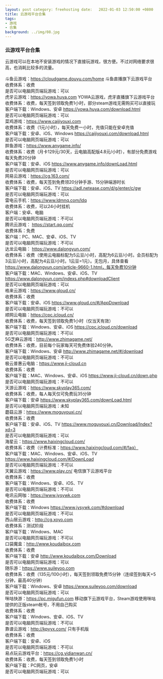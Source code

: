 ```yaml
---
layout: post category: freehosting date:   2022-01-03 12:50:00 +0800
title: 云游戏平台合集
tags:
- 游戏
- 合集
background: ../img/08.jpg
---
```


### 云游戏平台合集

云游戏可以在本地不安装游戏的情况下直接玩游戏，很方便。不过对网络要求很高，也消耗比较多的流量。<br>
<br>
斗鱼云游戏：https://cloudgame.douyu.com/home 斗鱼直播旗下云游戏平台<br>
收费体系：收费<br>
是否可以电脑网页端玩游戏：可以<br>
虎牙云游戏：https://yowa.huya.com YOWA云游戏，虎牙直播旗下云游戏平台<br>
收费体系：收费，每天签到领取免费1小时，部分steam游戏无需购买可以直接玩<br>
客户端下载：Windows、安卓 https://yowa.huya.com/download.html<br>
是否可以电脑网页端玩游戏：可以<br>
菜鸡游戏：https://www.caijiyouxi.com<br>
收费体系：收费（1元/小时），每天免费一小时，充值只能在安卓充值<br>
客户端下载：安卓、iOS、Windows https://caijiyouxi.com/download.html<br>
是否可以电脑网页端玩游戏：可以<br>
胖鱼游戏：https://www.anygame.info/<br>
收费体系：收费（月卡129元/30天，云电脑高配版4.8元/小时），有部分免费游戏每天免费20分钟<br>
客户端下载：安卓、iOS https://www.anygame.info/downLoad.html<br>
是否可以电脑网页端玩游戏：可以<br>
网易云游戏：https://cg.163.com/<br>
收费体系：收费，每天签到免费领20分钟手游、15分钟端游时长<br>
客户端下载：安卓、iOS、TV https://adl.netease.com/d/g/enter/c/gw<br>
是否可以电脑网页端玩游戏：可以<br>
雷电云手机：https://www.ldmnq.com/ldq<br>
收费体系：收费，可以24小时挂机<br>
客户端：安卓、电脑<br>
是否可以电脑网页端玩游戏：不可以<br>
腾讯云游戏： https://start.qq.com/<br>
收费体系：免费<br>
客户端：PC、MAC、安卓、iOS、TV<br>
是否可以电脑网页端玩游戏：不可以<br>
达龙云电脑： https://www.dalongyun.com/<br>
收费体系：收费（使用云电脑标配为5云豆/小时，高配为6云豆/小时。会员标配为3云豆/小时，高配为4云豆/小时。1云豆=1元）。无包月，具体查看 https://www.dalongyun.com/article-9660-1.html，每天免费10分钟<br>
客户端下载：MAC、Windows、安卓、iOS、TV https://www.dalongyun.com/indexs.php#downloadClient<br>
是否可以电脑网页端玩游戏：可以<br>
格来云游戏：https://www.gloud.cn/<br>
收费体系：收费<br>
客户端下载：安卓、iOS https://www.gloud.cn/#/AppDownload<br>
是否可以电脑网页端玩游戏：不可以<br>
顺网云电脑：https://cpc.icloud.cn/<br>
收费体系：收费，每天签到领取免费1小时（仅当天有效）<br>
客户端下载：Windows、安卓、iOS https://cpc.icloud.cn/download<br>
是否可以电脑网页端玩游戏：不可以<br>
5G芝麻云游戏：http://www.zhimagame.net/<br>
收费体系：收费，目前每个玩家每天可免费体验240分钟。<br>
客户端下载：Windows、安卓 http://www.zhimagame.net/#/download<br>
是否可以电脑网页端玩游戏：不可以<br>
极云普惠云电脑：https://www.ji-cloud.cn<br>
收费体系：收费<br>
客户端下载：MAC、Windows、安卓、iOS https://www.ji-cloud.cn/down.php<br>
是否可以电脑网页端玩游戏：不可以<br>
天游云游戏：https://www.skyplay365.com/<br>
收费体系：收费，每人每天仅可免费玩35分钟<br>
客户端下载：安卓 https://www.skyplay365.com/downLoad.html<br>
是否可以电脑网页端玩游戏：未知<br>
蘑菇云游：https://www.moguyouxi.cn/<br>
收费体系：收费<br>
客户端下载：安卓、iOS、TV https://www.moguyouxi.cn/Download/Index?xd=3<br>
是否可以电脑网页端玩游戏：可以<br>
海星云：https://www.haixingcloud.com/<br>
收费体系：收费（计费标准：https://www.haixingcloud.com/#/faq）<br>
客户端下载：MAC、Windows、安卓、iOS、TV https://www.haixingcloud.com/#/DownLoad<br>
是否可以电脑网页端玩游戏：不可以<br>
天翼云游戏：https://www.play.cn/ 电信旗下云游戏平台<br>
收费体系：收费<br>
客户端下载：Windows、安卓、iOS、TV<br>
是否可以电脑网页端玩游戏：不可以<br>
电讯云网咖：https://www.jysywk.com<br>
收费体系：收费<br>
客户端下载：Windows https://www.jysywk.com/#download<br>
是否可以电脑网页端玩游戏：不可以<br>
西山居云游戏：http://cg.xoyo.com<br>
收费体系：测试阶段<br>
客户端下载：Windows、MAC<br>
是否可以电脑网页端玩游戏：不可以<br>
口袋魔盒：http://www.koudaibox.com<br>
收费体系：收费<br>
客户端下载：安卓 http://www.koudaibox.com/Download<br>
是否可以电脑网页端玩游戏：可以<br>
随乐游：https://www.suileyoo.com<br>
收费体系：收费（135元/100小时），每天签到领取免费15分钟（连续签到每天+5分钟，最高40分钟）<br>
客户端下载：Windows、安卓 https://www.suileyoo.com/download<br>
是否可以电脑网页端玩游戏：可以<br>
咪咕快游：https://pc.migufun.com 移动旗下云游戏平台，Steam游戏使用咪咕提供的正版steam帐号，不用自己购买<br>
收费体系：收费<br>
客户端下载：Windows、安卓、iOS、TV<br>
是否可以电脑网页端玩游戏：不可以<br>
靠谱云游戏：http://kpyyx.com/ 只有手机版<br>
收费体系：收费<br>
客户端下载：安卓、iOS<br>
是否可以电脑网页端玩游戏：不可以<br>
易点玩云游戏平台：https://cg.yidianwan.cn/<br>
收费体系：收费，每天签到领取免费1小时<br>
客户端下载：PC网页，安卓<br>
是否可以电脑网页端玩游戏：可以<br>